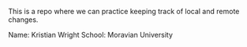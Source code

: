 This is a repo where we can practice keeping track of local and remote 
changes.

Name: Kristian Wright 
School: Moravian University
